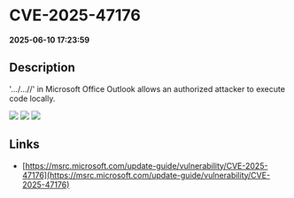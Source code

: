 # CVE-2025-47176

**2025-06-10 17:23:59**

## Description
'.../...//' in Microsoft Office Outlook allows an authorized attacker to execute code locally.

![](https://img.shields.io/static/v1?label=Score&message=7.8&color=red)
![](https://img.shields.io/static/v1?label=Severity&message=HIGH&color=red)
![](https://img.shields.io/static/v1?label=CWE&message=Traversal&color=green)

## Links
- [https://msrc.microsoft.com/update-guide/vulnerability/CVE-2025-47176](https://msrc.microsoft.com/update-guide/vulnerability/CVE-2025-47176)
